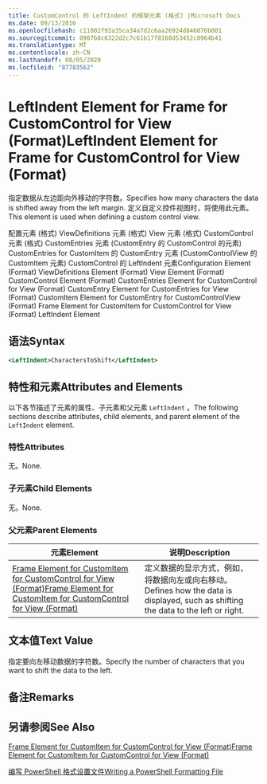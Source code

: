 ```yaml
---
title: CustomControl 的 LeftIndent 的框架元素 (格式) |Microsoft Docs
ms.date: 09/13/2016
ms.openlocfilehash: c11002f92a35ca34a7d2c6aa26924d846076b001
ms.sourcegitcommit: 0907b8c6322d2c7c61b17f8168d53452c8964b41
ms.translationtype: MT
ms.contentlocale: zh-CN
ms.lasthandoff: 08/05/2020
ms.locfileid: "87783562"
---
```

# <a name="leftindent-element-for-frame-for-customcontrol-for-view-format"></a><span data-ttu-id="fc987-102">LeftIndent Element for Frame for CustomControl for View (Format)</span><span class="sxs-lookup"><span data-stu-id="fc987-102">LeftIndent Element for Frame for CustomControl for View (Format)</span></span>

<span data-ttu-id="fc987-103">指定数据从左边距向外移动的字符数。</span><span class="sxs-lookup"><span data-stu-id="fc987-103">Specifies how many characters the data is shifted away from the left margin.</span></span> <span data-ttu-id="fc987-104">定义自定义控件视图时，将使用此元素。</span><span class="sxs-lookup"><span data-stu-id="fc987-104">This element is used when defining a custom control view.</span></span>

<span data-ttu-id="fc987-105">配置元素 (格式) ViewDefinitions 元素 (格式) View 元素 (格式) CustomControl 元素 (格式) CustomEntries 元素 (CustomEntry 的 CustomControl 的元素) CustomEntries for CustomItem 的 CustomEntry 元素 (CustomControlView 的 CustomItem 元素) CustomControl 的 LeftIndent 元素</span><span class="sxs-lookup"><span data-stu-id="fc987-105">Configuration Element (Format) ViewDefinitions Element (Format) View Element (Format) CustomControl Element (Format) CustomEntries Element for CustomControl for View (Format) CustomEntry Element for CustomEntries for View (Format) CustomItem Element for CustomEntry for CustomControlView (Format) Frame Element for CustomItem for CustomControl for View (Format) LeftIndent Element</span></span>

## <a name="syntax"></a><span data-ttu-id="fc987-106">语法</span><span class="sxs-lookup"><span data-stu-id="fc987-106">Syntax</span></span>

```xml
<LeftIndent>CharactersToShift</LeftIndent>
```

## <a name="attributes-and-elements"></a><span data-ttu-id="fc987-107">特性和元素</span><span class="sxs-lookup"><span data-stu-id="fc987-107">Attributes and Elements</span></span>

<span data-ttu-id="fc987-108">以下各节描述了元素的属性、子元素和父元素 `LeftIndent` 。</span><span class="sxs-lookup"><span data-stu-id="fc987-108">The following sections describe attributes, child elements, and parent element of the `LeftIndent` element.</span></span>

### <a name="attributes"></a><span data-ttu-id="fc987-109">特性</span><span class="sxs-lookup"><span data-stu-id="fc987-109">Attributes</span></span>

<span data-ttu-id="fc987-110">无。</span><span class="sxs-lookup"><span data-stu-id="fc987-110">None.</span></span>

### <a name="child-elements"></a><span data-ttu-id="fc987-111">子元素</span><span class="sxs-lookup"><span data-stu-id="fc987-111">Child Elements</span></span>

<span data-ttu-id="fc987-112">无。</span><span class="sxs-lookup"><span data-stu-id="fc987-112">None.</span></span>

### <a name="parent-elements"></a><span data-ttu-id="fc987-113">父元素</span><span class="sxs-lookup"><span data-stu-id="fc987-113">Parent Elements</span></span>

|<span data-ttu-id="fc987-114">元素</span><span class="sxs-lookup"><span data-stu-id="fc987-114">Element</span></span>|<span data-ttu-id="fc987-115">说明</span><span class="sxs-lookup"><span data-stu-id="fc987-115">Description</span></span>|
|-------------|-----------------|
|[<span data-ttu-id="fc987-116">Frame Element for CustomItem for CustomControl for View (Format)</span><span class="sxs-lookup"><span data-stu-id="fc987-116">Frame Element for CustomItem for CustomControl for View (Format)</span></span>](./frame-element-for-customitem-for-customcontrol-for-view-format.md)|<span data-ttu-id="fc987-117">定义数据的显示方式，例如，将数据向左或向右移动。</span><span class="sxs-lookup"><span data-stu-id="fc987-117">Defines how the data is displayed, such as shifting the data to the left or right.</span></span>|

## <a name="text-value"></a><span data-ttu-id="fc987-118">文本值</span><span class="sxs-lookup"><span data-stu-id="fc987-118">Text Value</span></span>

<span data-ttu-id="fc987-119">指定要向左移动数据的字符数。</span><span class="sxs-lookup"><span data-stu-id="fc987-119">Specify the number of characters that you want to shift the data to the left.</span></span>

## <a name="remarks"></a><span data-ttu-id="fc987-120">备注</span><span class="sxs-lookup"><span data-stu-id="fc987-120">Remarks</span></span>

## <a name="see-also"></a><span data-ttu-id="fc987-121">另请参阅</span><span class="sxs-lookup"><span data-stu-id="fc987-121">See Also</span></span>

[<span data-ttu-id="fc987-122">Frame Element for CustomItem for CustomControl for View (Format)</span><span class="sxs-lookup"><span data-stu-id="fc987-122">Frame Element for CustomItem for CustomControl for View (Format)</span></span>](./frame-element-for-customitem-for-customcontrol-for-view-format.md)

[<span data-ttu-id="fc987-123">编写 PowerShell 格式设置文件</span><span class="sxs-lookup"><span data-stu-id="fc987-123">Writing a PowerShell Formatting File</span></span>](./writing-a-powershell-formatting-file.md)
